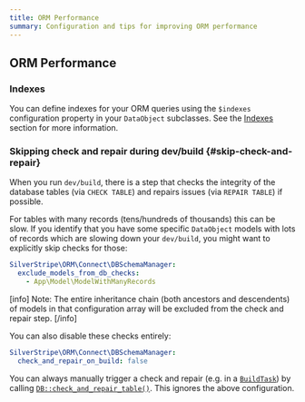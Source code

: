 ```yaml
---
title: ORM Performance
summary: Configuration and tips for improving ORM performance
---
```


## ORM Performance

### Indexes

You can define indexes for your ORM queries using the `$indexes` configuration property in your `DataObject` subclasses. See the [Indexes](/developer_guides/model/indexes) section for more information.

### Skipping check and repair during dev/build {#skip-check-and-repair}

When you run `dev/build`, there is a step that checks the integrity of the database tables (via `CHECK TABLE`) and repairs issues (via `REPAIR TABLE`) if possible.

For tables with many records (tens/hundreds of thousands) this can be slow. If you identify that you have some specific `DataObject` models with lots of records
which are slowing down your `dev/build`, you might want to explicitly skip checks for those:

```yml
SilverStripe\ORM\Connect\DBSchemaManager:
  exclude_models_from_db_checks:
    - App\Model\ModelWithManyRecords
```

[info]
Note: The entire inheritance chain (both ancestors and descendents) of models in that configuration array will be excluded from the check and repair step.
[/info]

You can also disable these checks entirely:

```yml
SilverStripe\ORM\Connect\DBSchemaManager:
  check_and_repair_on_build: false
```

You can always manually trigger a check and repair (e.g. in a [`BuildTask`](api:SilverStripe/Dev/BuildTask)) by calling [`DB::check_and_repair_table()`](api:SilverStripe\ORM\DB::check_and_repair_table()). This ignores the above configuration.
